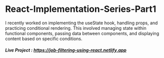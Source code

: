 # React-Implementation-Series-Part1
I recently worked on implementing the useState hook, handling props, and practicing conditional rendering. This involved managing state within functional components, passing data between components, and displaying content based on specific conditions.

##### Live Project : https://job-filtering-using-react.netlify.app
